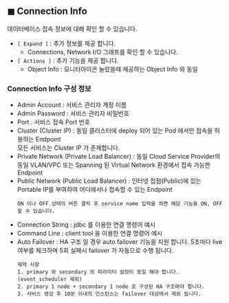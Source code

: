 ## &#9724; Connection Info
데이터베이스 접속 정보에 대해 확인 할 수 있습니다.  
+ <code>[ Expand ]</code> : 추가 정보를 제공 합니다. 
  - Connections, Network I/O 그래프를 확인 할 수 있습니다.
+ <code>[ Actions ]</code> : 추가 기능을 제공 합니다.
  -  Object Info : 모니터아이콘 눌렀을때 제공하는 Object Info 와 동일

### Connection Info 구성 정보
+ Admin Account : 서비스 관리자 계정 이름
+ Admin Password : 서비스 관리자 비밀번호
+ Port : 서비스 접속 Port 번호
+ Cluster (Cluster IP) : 동일 클러스터에 deploy 되어 있는 Pod 에서만 접속을 허용하는 Endpoint  
모든 서비스는 Cluster IP 가 존재합니다.
+ Private Network (Private Load Balancer) : 동일 Cloud Service Provider의 동일 VLAN/VPC 또는 Spanning 된 Virtual Network 환경에서 접속 가능한 Endpoint
+ Public Network (Public Load Balancer) : 인터넷 접점(Public)에 있는 Portable IP를 부여하여 어디에서나 접속할 수 있는 Endpoint
    ```  
    ON 이나 OFF 상태의 버튼 클릭 후 service name 입력을 하면 해당 기능을 ON, OFF 할 수 있습니다.
    ```
+ Connection String : jdbc 를 이용한 연결 명령어 예시
+ Command Line :  client tool 을 이용한 연결 명령어 예시
+ Auto Failover : HA 구조 일 경우 auto failover 기능을 지원 합니다. 5초마다 live 여부를 체크하며 5회 실패시 failover 가 자동으로 수행 됩니다.
    ```  
    제약 사항
    1. primary 와 secondary 의 파라미터 설정이 동일 해야 합니다. (event_scheduler 제외)
    2. primary 1 node + secondary 1 node 로 구성된 HA 구조여야 합니다.
    3. 서비스 생성 후 10분 이내의 인스턴스는 failover 대상에서 제외 됩니다.
    ```
